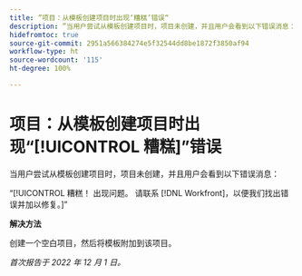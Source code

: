 ```yaml
---
title: ”项目：从模板创建项目时出现‘糟糕’错误“
description: ”当用户尝试从模板创建项目时，项目未创建，并且用户会看到以下错误消息：糟糕！出现问题。请联系 Workfront，以便我们找出错误并加以修复。”
hidefromtoc: true
source-git-commit: 2951a566384274e5f32544dd8be1872f3850af94
workflow-type: ht
source-wordcount: '115'
ht-degree: 100%

---
```



# 项目：从模板创建项目时出现“[!UICONTROL 糟糕]”错误

当用户尝试从模板创建项目时，项目未创建，并且用户会看到以下错误消息：

“[!UICONTROL 糟糕！ 出现问题。 请联系 [!DNL Workfront]，以便我们找出错误并加以修复。]”

**解决方法**

创建一个空白项目，然后将模板附加到该项目。

_首次报告于 2022 年 12 月 1 日。_

